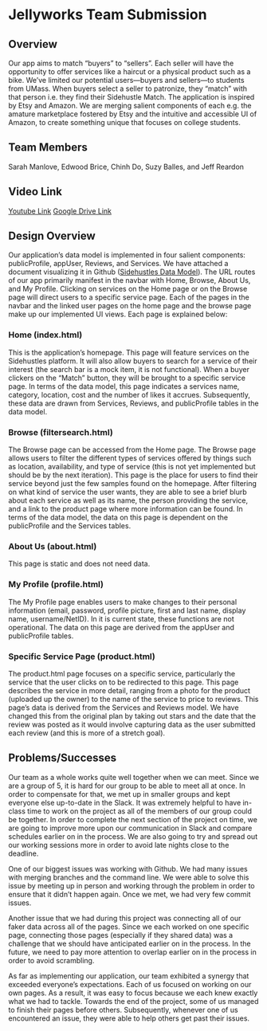 # Jellyworks Team Submission
## Overview
Our app aims to match “buyers” to “sellers”. Each seller will have the opportunity to offer services like a haircut or a physical product such as a bike. We’ve limited our potential users—buyers and sellers—to students from UMass. When buyers select a seller to patronize, they “match” with that person i.e. they find their Sidehustle Match. The application is inspired by Etsy and Amazon. We are merging salient components of each e.g. the amature marketplace fostered by Etsy and the intuitive and accessible UI of Amazon, to create something unique that focuses on college students. 

## Team Members
Sarah Manlove, Edwood Brice, Chinh Do, Suzy Balles, and Jeff Reardon

## Video Link
[Youtube Link](https://www.youtube.com/watch?v=BVxx9Cvtpdw&feature=youtu.be)
[Google Drive Link](https://drive.google.com/open?id=1mMzc1clLYyt7D036DokQpcGPn7ApvQqM)

## Design Overview
Our application’s data model is implemented in four salient components: publicProfile, appUser, Reviews, and Services.  We have attached a document visualizing it in Github ([Sidehustles Data Model](https://github.com/suzyballes/jellyworks/blob/master/docs/Data%20Model.pdf)). The URL routes of our app primarily manifest in the navbar with Home, Browse, About Us, and My Profile. Clicking on services on the Home page or on the Browse page will direct users to a specific service page. Each of the pages in the navbar and the linked user pages on the home page and the browse page make up our implemented UI views. Each page is explained below:


### Home (index.html)
This is the application’s homepage. This page will feature services on the Sidehustles platform. It will also allow buyers to search for a service of their interest (the search bar is a mock item, it is not functional).  When a buyer clickers on the “Match” button, they will be brought to a specific service page. In terms of the data model, this page indicates a services name, category, location, cost and the number of likes it accrues. Subsequently, these data are drawn from Services, Reviews, and publicProfile tables in the data model. 

### Browse (filtersearch.html)
The Browse page can be accessed from the Home page. The Browse page allows users to filter the different types of services offered by things such as location, availability, and type of service (this is not yet implemented but should be by the next iteration). This page is the place for users to find their service beyond just the few samples found on the homepage. After filtering on what kind of service the user wants, they are able to see a brief blurb about each service as well as its name, the person providing the service, and a link to the product page where more information can be found. In terms of the data model, the data on this page is dependent on the publicProfile and the Services tables.

### About Us (about.html)
This page is static and does not need data.

### My Profile (profile.html)
The My Profile page enables users to make changes to their personal information (email, password, profile picture, first and last name, display name, username/NetID). In it is current state, these functions are not operational. The data on this page are derived from the appUser and publicProfile tables. 

### Specific Service Page (product.html)
The product.html page focuses on a specific service, particularly the service that the user clicks on to be redirected to this page. This page describes the service in more detail, ranging from a photo for the product (uploaded up the owner) to the name of the service to price to reviews. This page’s data is derived from the Services and Reviews model. We have changed this from the original plan by taking out stars and the date that the review was posted as it would involve capturing data as the user submitted each review (and this is more of a stretch goal).


## Problems/Successes
Our team as a whole works quite well together when we can meet. Since we are a group of 5, it is hard for our group to be able to meet all at once. In order to compensate for that, we met up in smaller groups and kept everyone else up-to-date in the Slack. It was extremely helpful to have in-class time to work on the project as all of the members of our group could be together. In order to complete the next section of the project on time, we are going to improve more upon our communication in Slack and compare schedules earlier on in the process. We are also going to try and spread out our working sessions more in order to avoid late nights close to the deadline. 

One of our biggest issues was working with Github. We had many issues with merging branches and the command line. We were able to solve this issue by meeting up in person and working through the problem in order to ensure that it didn’t happen again. Once we met, we had very few commit issues. 

Another issue that we had during this project was connecting all of our faker data across all of the pages. Since we each worked on one specific page, connecting those pages (especially if they shared data) was a challenge that we should have anticipated earlier on in the process. In the future, we need to pay more attention to overlap earlier on in the process in order to avoid scrambling. 

As far as implementing our application, our team exhibited a synergy that exceeded everyone’s expectations. Each of us focused on working on our own pages. As a result, it was easy to focus because we each knew exactly what we had to tackle. Towards the end of the project, some of us managed to finish their pages before others. Subsequently, whenever one of us encountered an issue, they were able to help others get past their issues. 

